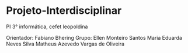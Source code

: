 # Projeto-Interdisciplinar
PI 3° informática, cefet leopoldina

Orientador: Fabiano Bhering
Grupo: 
Ellen Monteiro Santos
Maria Eduarda Neves Silva
Matheus Azevedo Vargas de Oliveira
